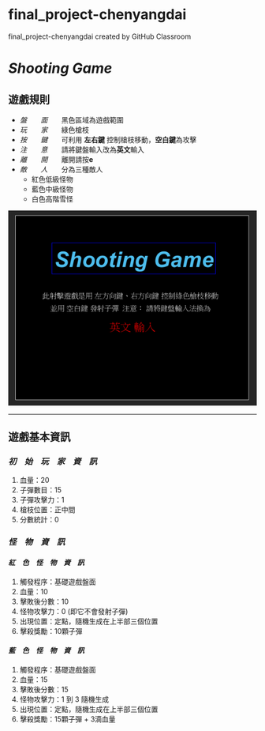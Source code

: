 # final_project-chenyangdai
final_project-chenyangdai created by GitHub Classroom


*Shooting Game* 
==========

遊戲規則
-------------

* _盤　　面_　　黑色區域為遊戲範圍
* _玩　　家_　　綠色槍枝
* _按　　鍵_　　可利用 **左右鍵** 控制槍枝移動，**空白鍵**為攻擊
* _注　　意_　　請將鍵盤輸入改為**英文**輸入
* _離　　開_　　離開請按**e**
* _敵　　人_　　分為三種敵人
  * 紅色低級怪物
  * 藍色中級怪物
  * 白色高階雪怪
  
![image](https://github.com/NCTU-Math-Software/final_project-chenyangdai/blob/main/gameStart.png)

-------------------------------------------
遊戲基本資訊
---------------
 ### _初　始　玩　家　資　訊_
 1. 血量：20
 2. 子彈數目：15
 3. 子彈攻擊力：1
 4. 槍枝位置：正中間
 5. 分數統計：0
 
 ### _怪　物　資　訊_
  #### _紅　色　怪　物　資　訊_
  1. 觸發程序：基礎遊戲盤面
  2. 血量：10
  3. 擊敗後分數：10
  4. 怪物攻擊力：0 (即它不會發射子彈)
  5. 出現位置：定點，隨機生成在上半部三個位置
  6. 擊殺獎勵：10顆子彈
  
  #### _藍　色　怪　物　資　訊_
  1. 觸發程序：基礎遊戲盤面
  2. 血量：15
  3. 擊敗後分數：15
  4. 怪物攻擊力：1 到 3 隨機生成
  5. 出現位置：定點，隨機生成在上半部三個位置
  6. 擊殺獎勵：15顆子彈 + 3滴血量
 
            
 




